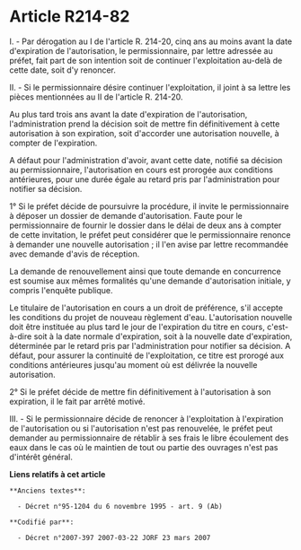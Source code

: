 # Article R214-82

I. - Par dérogation au I de l'article R. 214-20, cinq ans au moins avant la date d'expiration de l'autorisation, le
permissionnaire, par lettre adressée au préfet, fait part de son intention soit de continuer l'exploitation au-delà de cette
date, soit d'y renoncer.

II. - Si le permissionnaire désire continuer l'exploitation, il joint à sa lettre les pièces mentionnées au II de l'article
R. 214-20.

Au plus tard trois ans avant la date d'expiration de l'autorisation, l'administration prend la décision soit de mettre fin
définitivement à cette autorisation à son expiration, soit d'accorder une autorisation nouvelle, à compter de l'expiration.

A défaut pour l'administration d'avoir, avant cette date, notifié sa décision au permissionnaire, l'autorisation en cours est
prorogée aux conditions antérieures, pour une durée égale au retard pris par l'administration pour notifier sa décision.

1° Si le préfet décide de poursuivre la procédure, il invite le permissionnaire à déposer un dossier de demande
d'autorisation. Faute pour le permissionnaire de fournir le dossier dans le délai de deux ans à compter de cette invitation,
le préfet peut considérer que le permissionnaire renonce à demander une nouvelle autorisation ; il l'en avise par lettre
recommandée avec demande d'avis de réception.

La demande de renouvellement ainsi que toute demande en concurrence est soumise aux mêmes formalités qu'une demande
d'autorisation initiale, y compris l'enquête publique.

Le titulaire de l'autorisation en cours a un droit de préférence, s'il accepte les conditions du projet de nouveau règlement
d'eau. L'autorisation nouvelle doit être instituée au plus tard le jour de l'expiration du titre en cours, c'est-à-dire soit
à la date normale d'expiration, soit à la nouvelle date d'expiration, déterminée par le retard pris par l'administration pour
notifier sa décision. A défaut, pour assurer la continuité de l'exploitation, ce titre est prorogé aux conditions antérieures
jusqu'au moment où est délivrée la nouvelle autorisation.

2° Si le préfet décide de mettre fin définitivement à l'autorisation à son expiration, il le fait par arrêté motivé.

III. - Si le permissionnaire décide de renoncer à l'exploitation à l'expiration de l'autorisation ou si l'autorisation n'est
pas renouvelée, le préfet peut demander au permissionnaire de rétablir à ses frais le libre écoulement des eaux dans le cas
où le maintien de tout ou partie des ouvrages n'est pas d'intérêt général.

**Liens relatifs à cet article**

	**Anciens textes**:

	  - Décret n°95-1204 du 6 novembre 1995 - art. 9 (Ab)

	**Codifié par**:

	  - Décret n°2007-397 2007-03-22 JORF 23 mars 2007
